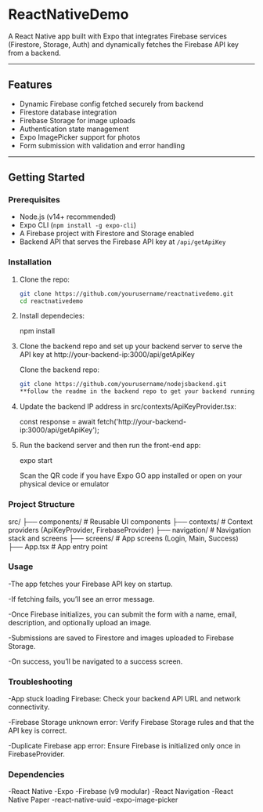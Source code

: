 # ReactNativeDemo

A React Native app built with Expo that integrates Firebase services (Firestore, Storage, Auth) and dynamically fetches the Firebase API key from a backend.

---

## Features

- Dynamic Firebase config fetched securely from backend
- Firestore database integration
- Firebase Storage for image uploads
- Authentication state management
- Expo ImagePicker support for photos
- Form submission with validation and error handling

---

## Getting Started

### Prerequisites

- Node.js (v14+ recommended)
- Expo CLI (`npm install -g expo-cli`)
- A Firebase project with Firestore and Storage enabled
- Backend API that serves the Firebase API key at `/api/getApiKey`

### Installation

1. Clone the repo:

   ```bash
   git clone https://github.com/yourusername/reactnativedemo.git
   cd reactnativedemo

2. Install dependecies:

   npm install

3. Clone the backend repo and set up your backend server to serve the API key at http://your-backend-ip:3000/api/getApiKey

   Clone the backend repo:

   ```bash
   git clone https://github.com/yourusername/nodejsbackend.git
   **follow the readme in the backend repo to get your backend running**

4. Update the backend IP address in src/contexts/ApiKeyProvider.tsx:

   const response = await fetch('http://your-backend-ip:3000/api/getApiKey');

5. Run the backend server and then run the front-end app:

   expo start
   
   Scan the QR code if you have Expo GO app installed or open on your physical device or emulator

### Project Structure

   src/
   ├── components/          # Reusable UI components
   ├── contexts/            # Context providers (ApiKeyProvider, FirebaseProvider)
   ├── navigation/          # Navigation stack and screens
   ├── screens/             # App screens (Login, Main, Success)
   ├── App.tsx              # App entry point

### Usage

   -The app fetches your Firebase API key on startup.

   -If fetching fails, you’ll see an error message.

   -Once Firebase initializes, you can submit the form with a name, email,    description, and optionally upload an image.

   -Submissions are saved to Firestore and images uploaded to Firebase Storage.

   -On success, you’ll be navigated to a success screen.

### Troubleshooting

   -App stuck loading Firebase: Check your backend API URL and network connectivity.

   -Firebase Storage unknown error: Verify Firebase Storage rules and that the API key is correct.

   -Duplicate Firebase app error: Ensure Firebase is initialized only once in FirebaseProvider.

### Dependencies

   -React Native
   -Expo
   -Firebase (v9 modular)
   -React Navigation
   -React Native Paper
   -react-native-uuid
   -expo-image-picker